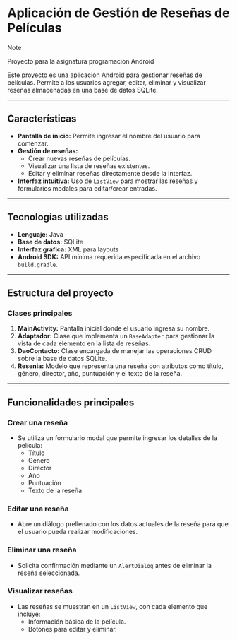 # Aplicación de Gestión de Reseñas de Películas
>[!NOTE] 
>Proyecto para la asignatura programacion Android

Este proyecto es una aplicación Android para gestionar reseñas de películas. Permite a los usuarios agregar, editar, eliminar y visualizar reseñas almacenadas en una base de datos SQLite.

---

## Características

- **Pantalla de inicio:** Permite ingresar el nombre del usuario para comenzar.
- **Gestión de reseñas:**
  - Crear nuevas reseñas de películas.
  - Visualizar una lista de reseñas existentes.
  - Editar y eliminar reseñas directamente desde la interfaz.
- **Interfaz intuitiva:** Uso de `ListView` para mostrar las reseñas y formularios modales para editar/crear entradas.

---

## Tecnologías utilizadas

- **Lenguaje:** Java
- **Base de datos:** SQLite
- **Interfaz gráfica:** XML para layouts
- **Android SDK:** API mínima requerida especificada en el archivo `build.gradle`.

---

## Estructura del proyecto

### Clases principales

1. **MainActivity:** Pantalla inicial donde el usuario ingresa su nombre.
2. **Adaptador:** Clase que implementa un `BaseAdapter` para gestionar la vista de cada elemento en la lista de reseñas.
3. **DaoContacto:** Clase encargada de manejar las operaciones CRUD sobre la base de datos SQLite.
4. **Resenia:** Modelo que representa una reseña con atributos como título, género, director, año, puntuación y el texto de la reseña.

---

## Funcionalidades principales

### Crear una reseña
- Se utiliza un formulario modal que permite ingresar los detalles de la película:
  - Título
  - Género
  - Director
  - Año
  - Puntuación
  - Texto de la reseña

### Editar una reseña
- Abre un diálogo prellenado con los datos actuales de la reseña para que el usuario pueda realizar modificaciones.

### Eliminar una reseña
- Solicita confirmación mediante un `AlertDialog` antes de eliminar la reseña seleccionada.

### Visualizar reseñas
- Las reseñas se muestran en un `ListView`, con cada elemento que incluye:
  - Información básica de la película.
  - Botones para editar y eliminar.


